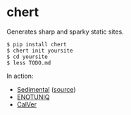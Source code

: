 chert
=====

Generates sharp and sparky static sites.

```
$ pip install chert
$ chert init yoursite
$ cd yoursite
$ less TODO.md
```

In action:

* [Sedimental](http://sedimental.org) ([source](https://github.com/mahmoud/sedimental))
* [ENOTUNIQ](http://enotuniq.org)
* [CalVer](http://calver.org)
